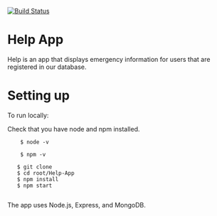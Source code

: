 [![Build Status](https://travis-ci.org/Polcat000/Help-App.svg?branch=master)](https://travis-ci.org/Polcat000/Help-App)
# Help App

Help is an app that displays emergency information for users that are registered in our database.

# Setting up

To run locally:

Check that you have node and npm installed.
```
    $ node -v

```

```
    $ npm -v

```
  

```
   $ git clone 
   $ cd root/Help-App
   $ npm install
   $ npm start
   
```
The app uses Node.js, Express, and MongoDB.
